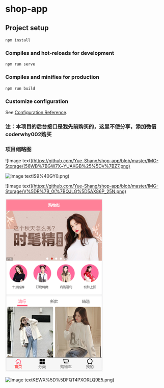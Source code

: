 # shop-app

## Project setup
```
npm install
```

### Compiles and hot-reloads for development
```
npm run serve
```

### Compiles and minifies for production
```
npm run build
```

### Customize configuration
See [Configuration Reference](https://cli.vuejs.org/config/).

### 注：本项目的后台接口是我先前购买的，这里不便分享，添加微信coderwhy002购买
### 项目缩略图
![Image text](https://github.com/Yue-Shang/shop-app/blob/master/IMG-Storage/(56WB%7BGW7X~YUAKGB%25%5DV%7BZ7.png)

![Image text](https://github.com/Yue-Shang/shop-app/blob/master/IMG-Storage/5%24F%5B%5B20U7%5D%25N%246I)IS9%40GY0.png)

![Image text](https://github.com/Yue-Shang/shop-app/blob/master/IMG-Storage/V%5DR%7B_0(%7BQJLG%5D5AX86P_25N.png)

![Image text](https://github.com/Yue-Shang/shop-app/blob/master/IMG-Storage/ZAD%7B2SLCVDA4%5BFTD%25E%5D5%7BKQ.png)

![Image text](https://github.com/Yue-Shang/shop-app/blob/master/IMG-Storage/%7BDR)KEWX%5D%5DFQT4PXORLQ9E5.png)

